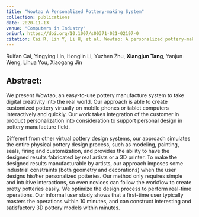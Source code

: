 ```yaml
---
title: "Wowtao A Personalized Pottery-making System"
collection: publications
date: 2020-11-13
venue: "Computers in Industry" 
oriurl: https://doi.org/10.1007/s00371-021-02197-0
citation: Cai R, Lin Y, Li H, et al. Wowtao: A personalized pottery-making system[J]. Computers in Industry, 2021, 124: 103325.
---
```

Ruifan Cai, Yingying Lin, Honglin Li, Yuzhen Zhu, **Xiangjun Tang**, Yanjun Weng, Lihua You, Xiaogang Jin



## Abstract:

We present Wowtao, an easy-to-use pottery manufacture system to take digital creativity into the real world. Our approach is able to create customized pottery virtually on mobile phones or tablet computers interactively and quickly. Our work takes integration of the customer in product personalization into consideration to support personal design in pottery manufacture field.

Different from other virtual pottery design systems, our approach simulates the entire physical pottery design process, such as modeling, painting, seals, firing and customization, and provides the ability to have the designed results fabricated by real artists or a 3D printer. To make the designed results manufacturable by artists, our approach imposes some industrial constraints (both geometry and decorations) when the user designs his/her personalized potteries. Our method only requires simple and intuitive interactions, so even novices can follow the workflow to create pretty potteries easily. We optimize the design process to perform real-time operations. Our informal user study shows that a first-time user typically masters the operations within 10 minutes, and can construct interesting and satisfactory 3D pottery models within minutes.